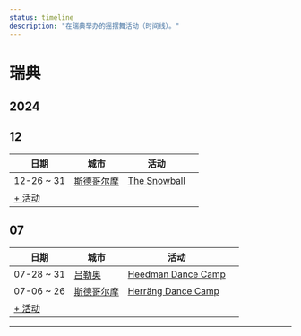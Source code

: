 ```yaml
---
status: timeline
description: "在瑞典举办的摇摆舞活动（时间线）。"
---
```


# 瑞典

## 2024

## 12

| 日期 | 城市 | 活动 | |
| --- | --- | --- | --- |
| 12-26 ~ 31 | [斯德哥尔摩](by_city.md#stockholm) | [The Snowball](the-snowball-2024.md) |  |
| [+ 活动](https://github.com/swingdance/events/issues/new?assignees=&labels=add+event&projects=&template=02-add_entity.yml&title=%5B2024%2Fsv_SE%5D%20Add%20Event%3A%20%3CName%3E&region=sv_SE&province=&city=&org_id=&date_starts=2024-12-&date_ends=2024-12-)

## 07

| 日期 | 城市 | 活动 | |
| --- | --- | --- | --- |
| 07-28 ~ 31 | [吕勒奥](by_city.md#lulea) | [Heedman Dance Camp](heedman-dance-camp-2024.md) |  |
| 07-06 ~ 26 | [斯德哥尔摩](by_city.md#stockholm) | [Herräng Dance Camp](herrang-dance-camp-2024.md) |  |
| [+ 活动](https://github.com/swingdance/events/issues/new?assignees=&labels=add+event&projects=&template=02-add_entity.yml&title=%5B2024%2Fsv_SE%5D%20Add%20Event%3A%20%3CName%3E&region=sv_SE&province=&city=&org_id=&date_starts=2024-07-&date_ends=2024-07-)

---

